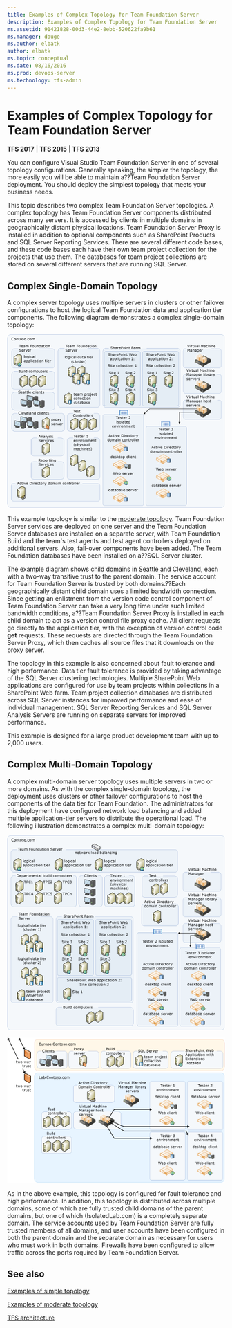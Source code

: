 ```yaml
---
title: Examples of Complex Topology for Team Foundation Server
description: Examples of Complex Topology for Team Foundation Server
ms.assetid: 91421828-00d3-44e2-8ebb-520622fa9b61
ms.manager: douge
ms.author: elbatk
author: elbatk
ms.topic: conceptual
ms.date: 08/16/2016
ms.prod: devops-server
ms.technology: tfs-admin
---
```


# Examples of Complex Topology for Team Foundation Server

**TFS 2017** | **TFS 2015** | **TFS 2013**

You can configure Visual Studio Team Foundation Server in one of several
topology configurations. Generally speaking, the simpler the topology,
the more easily you will be able to maintain a??Team Foundation Server
deployment. You should deploy the simplest topology that meets your
business needs.

This topic describes two complex Team Foundation Server topologies. A
complex topology has Team Foundation Server components distributed
across many servers. It is accessed by clients in multiple domains in
geographically distant physical locations. Team Foundation Server Proxy
is installed in addition to optional components such as SharePoint
Products and SQL Server Reporting Services. There are several different
code bases, and these code bases each have their own team project
collection for the projects that use them. The databases for team
project collections are stored on several different servers that are
running SQL Server.

## Complex Single-Domain Topology

A complex server topology uses multiple servers in clusters or other
failover configurations to host the logical Team Foundation data and
application tier components. The following diagram demonstrates a
complex single-domain topology:

![Example complex single-domain topology](../_img/complex-single-domain-topo.png)

This example topology is similar to the [moderate topology](examples-moderate-topo.md).
Team Foundation Server services are deployed on one server and the Team
Foundation Server databases are installed on a separate server, with
Team Foundation Build and the team's test agents and test agent
controllers deployed on additional servers. Also, fail-over components
have been added. The Team Foundation databases have been installed on
a??SQL Server cluster.

The example diagram shows child domains in Seattle and Cleveland, each
with a two-way transitive trust to the parent domain. The service
account for Team Foundation Server is trusted by both domains.??Each
geographically distant child domain uses a limited bandwidth connection.
Since getting an enlistment from the version code control component of
Team Foundation Server can take a very long time under such limited
bandwidth conditions, a??Team Foundation Server Proxy is installed in
each child domain to act as a version control file proxy cache. All
client requests go directly to the application tier, with the exception
of version control code **get** requests. These requests are directed
through the Team Foundation Server Proxy, which then caches all source
files that it downloads on the proxy server.

The topology in this example is also concerned about fault tolerance and
high performance. Data tier fault tolerance is provided by taking
advantage of the SQL Server clustering technologies. Multiple SharePoint
Web applications are configured for use by team projects within
collections in a SharePoint Web farm. Team project collection databases
are distributed across SQL Server instances for improved performance and
ease of individual management. SQL Server Reporting Services and SQL
Server Analysis Servers are running on separate servers for improved
performance.

This example is designed for a large product development team with up to
2,000 users.


## Complex Multi-Domain Topology

A complex multi-domain server topology uses multiple servers in two or
more domains. As with the complex single-domain topology, the deployment
uses clusters or other failover configurations to host the components of
the data tier for Team Foundation. The administrators for this
deployment have configured network load balancing and added multiple
application-tier servers to distribute the operational load. The
following illustration demonstrates a complex multi-domain topology:

![Complex multi-domain topology](../_img/complex-multi-domain-topo.png)

![Complex multidomain topology continued](../_img/complex-multi-domain-topo2.png)

As in the above example, this topology is configured for fault tolerance
and high performance. In addition, this topology is distributed across
multiple domains, some of which are fully trusted child domains of the
parent domains, but one of which (IsolatedLab.com) is a completely
separate domain. The service accounts used by Team Foundation Server are
fully trusted members of all domains, and user accounts have been
configured in both the parent domain and the separate domain as
necessary for users who must work in both domains. Firewalls have been
configured to allow traffic across the ports required by Team Foundation
Server.

## See also

[Examples of simple topology](examples-simple-topo.md)

[Examples of moderate topology](examples-moderate-topo.md)

[TFS architecture](architecture.md)

